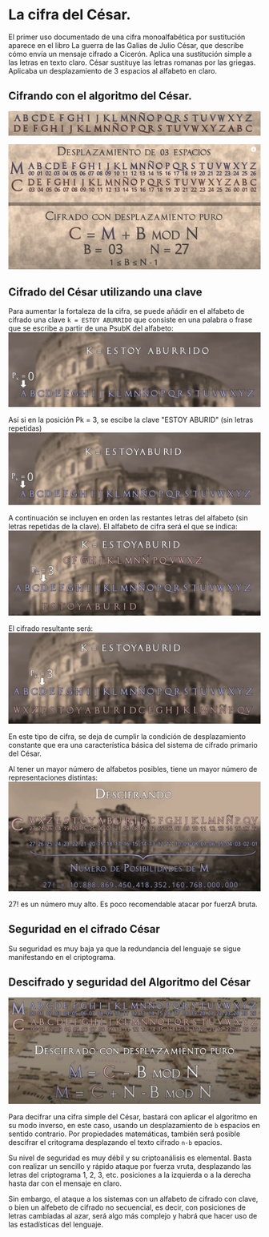 
# La cifra del César.
El primer uso documentado de una cifra monoalfabética por sustitución aparece en el libro La guerra de las Galias de Julio César, que describe cómo envía un mensaje cifrado a Cicerón. Aplica una sustitución simple a las letras en texto claro. César sustituye las letras romanas por las griegas. Aplicaba un desplazamiento de 3 espacios al alfabeto en claro.

## Cifrando con el algoritmo del César.
![cifra César](capturas/cifra-cesar.png)

![cifra César](capturas/cifra-cesar-3.png)


## Cifrado del César utilizando una clave
Para aumentar la fortaleza de la cifra, se puede añádir en el alfabeto de cifrado una clave `k = ESTOY ABURRIDO` que consiste en una palabra o frase que se escribe a partir de una PsubK del alfabeto:  
![cifra César](capturas/cifra-cesar-con-clave.png)

Así si en la posición Pk = 3, se escibe la clave "ESTOY ABURID" (sin letras repetidas)  
![cifra César](capturas/cifra-cesar-con-clave-2.png)

A continuación se incluyen en orden las restantes letras del alfabeto (sin letras repetidas de la clave). El alfabeto de cifra será el que se indica:  
![cifra César](capturas/cifra-cesar-con-clave-3.png)

El cifrado resultante será:
![cifra César](capturas/cifra-cesar-con-clave-4.png)

En este tipo de cifra, se deja de cumplir la condición de desplazamiento constante que era una característica básica del sistema de cifrado primario del César. 

Al tener un mayor número de alfabetos posibles, tiene un mayor número de representaciones distintas:  
![cifra César](capturas/cifra-cesar-con-clave-5.png)

27! es un número muy alto. Es poco recomendable atacar por fuerzA bruta.

## Seguridad en el cifrado César
Su seguridad es muy baja ya que la redundancia del lenguaje se sigue manifestando en el criptograma.

## Descifrado y seguridad del Algoritmo del César
![descrifrar una cifra César](capturas/descrifrando-algorimo-cesar.png)

Para decifrar una cifra simple del César, bastará con aplicar el algoritmo en su modo inverso, en este caso, usando un desplazamiento de `b` espacios en sentido contrario. Por propiedades matemáticas, también será posible descifrar el critograma desplazando el texto cifrado `n-b` epacios. 

Su nivel de seguridad es muy débil y su criptoanálisis es elemental. Basta con realizar un sencillo y rápido ataque por fuerza vruta, desplazando las letras del criptograma 1, 2, 3, etc. posiciones a la izquierda o a la derecha hasta dar con el mensaje en claro. 

Sin embargo, el ataque a los sistemas con un alfabeto de cifrado con clave, o bien un alfebeto de cifrado no secuencial, es decir, con posiciones de letras cambiadas al azar, será algo más complejo y habrá que hacer uso de las estadísticas del lenguaje.
